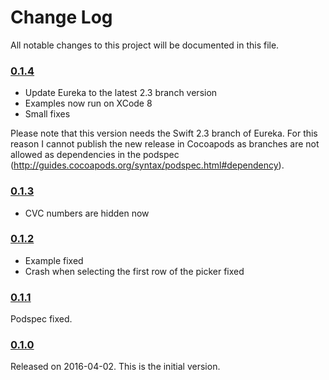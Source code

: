 # Change Log
All notable changes to this project will be documented in this file.

### [0.1.4](https://github.com/demetrio812/EurekaCreditCard/releases/tag/0.1.4)
* Update Eureka to the latest 2.3 branch version
* Examples now run on XCode 8
* Small fixes

Please note that this version needs the Swift 2.3 branch of Eureka. For this reason I cannot publish the new release in Cocoapods as branches are not allowed as dependencies in the podspec (http://guides.cocoapods.org/syntax/podspec.html#dependency).

### [0.1.3](https://github.com/demetrio812/EurekaCreditCard/releases/tag/0.1.3)
* CVC numbers are hidden now

### [0.1.2](https://github.com/demetrio812/EurekaCreditCard/releases/tag/0.1.2)
* Example fixed
* Crash when selecting the first row of the picker fixed

### [0.1.1](https://github.com/demetrio812/EurekaCreditCard/releases/tag/0.1.1)
Podspec fixed.

### [0.1.0](https://github.com/demetrio812/EurekaCreditCard/releases/tag/0.1.0)
Released on 2016-04-02. This is the initial version.


[demetrio812]: https://github.com/demetrio812